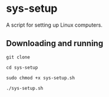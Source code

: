# sys-setup

A script for setting up Linux computers.

## Downloading and running

```
git clone
```

```
cd sys-setup
```

```
sudo chmod +x sys-setup.sh
```

```
./sys-setup.sh
```
